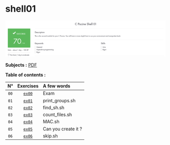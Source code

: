 # shell01

![My progress shell01, 70/100, SUCCESS](score_screen.png)

**Subjects :** [PDF](./en.subject.pdf)

**Table of contents :**

| **N°** | **Exercises** | **A few words** |
| :---: | :---: | :--- |
| `00` | [`ex00`](./ex00/) | Exam |
| `01` | [`ex01`](./ex01/) | print_groups.sh |
| `02` | [`ex02`](./ex02/) | find_sh.sh |
| `03` | [`ex03`](./ex03/) | count_files.sh |
| `04` | [`ex04`](./ex04/) | MAC.sh |
| `05` | [`ex05`](./ex05/) | Can you create it ? |
| `06` | [`ex06`](./ex06/) | skip.sh |
